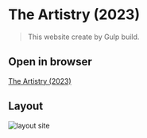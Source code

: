 # The Artistry (2023)

> This website create by Gulp build.

## Open in browser

[The Artistry (2023)](https://protasigor.github.io/WS_The-Artistry-Beauty/)

## Layout

<img src='layout.jpg' alt='layout site' style="display:block;width:'100%';object-fit:contain;"></img>